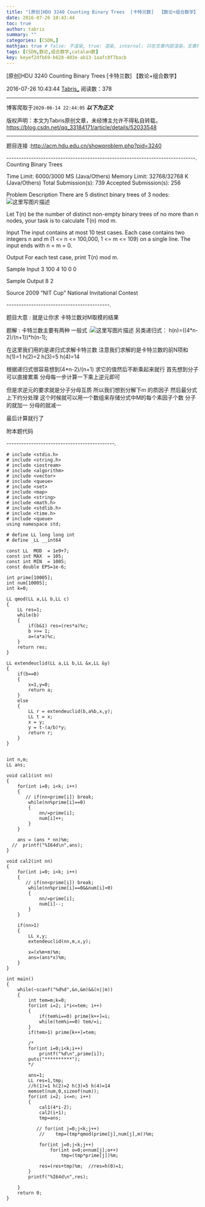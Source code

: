 ```yaml
---
title: "[原创]HDU 3240 Counting Binary Trees  [卡特兰数]  【数论+组合数学】"
date: 2016-07-26 10:43:44
toc: true
author: tabris
summary: ""
categories: [CSDN,]
mathjax: true # false: 不渲染, true: 渲染, internal: 只在文章内部渲染，文章列表中不渲染
tags: [CSDN,数论,组合数学,catalan数]
key: keyef2dfb69-b628-403e-ab13-1aafc8f7bacb
---
```


[原创]HDU 3240 Counting Binary Trees  [卡特兰数]  【数论+组合数学】

2016-07-26 10:43:44  [Tabris_](https://me.csdn.net/qq_33184171) 阅读数：378

---

博客爬取于`2020-06-14 22:44:05`
***以下为正文***

版权声明：本文为Tabris原创文章，未经博主允许不得私自转载。
https://blog.csdn.net/qq_33184171/article/details/52033548

<!-- more -->

---

题目连接 :http://acm.hdu.edu.cn/showproblem.php?pid=3240

-----------------------------------------------------------------------------.
Counting Binary Trees

Time Limit: 6000/3000 MS (Java/Others)    Memory Limit: 32768/32768 K (Java/Others)
Total Submission(s): 739    Accepted Submission(s): 256


Problem Description
There are 5 distinct binary trees of 3 nodes:
![这里写图片描述](http://acm.hdu.edu.cn/data/images/3240-1.jpg)

Let T(n) be the number of distinct non-empty binary trees of no more than n nodes, your task is to calculate T(n) mod m.


Input
The input contains at most 10 test cases. Each case contains two integers n and m (1 <= n <= 100,000, 1 <= m <= 109) on a single line. The input ends with n = m = 0.


Output
For each test case, print T(n) mod m.


Sample Input
3 100
4 10
0 0


Sample Output
8
2


Source
2009 “NIT Cup” National Invitational Contest

------------------------------------------.

题目大意 :  就是让你求 卡特兰数对M取模的结果


题解 :
		卡特兰数主要有两种
		一般式 :![这里写图片描述](https://upload.wikimedia.org/math/d/1/1/d118d8cea7b639dfd5244fcba65910cf.png)
		 另类递归式：  h(n)=((4*n-2)/(n+1))*h(n-1);

在这里我们用的是递归式求解卡特兰数
注意我们求解的是卡特兰数的前N项和 h(1)=1 h(2)=2 h(3)=5 h(4)=14

根据递归式很容易想到(4*n-2)/(n+1) 求它的值然后不断乘起来就行 首先想到分子可以直接累乘  分母每一步计算一下乘上逆元即可

但是求逆元的要求就是分子分母互质  所以我们想到分解下m 的质因子 然后最分式上下约分处理  这个时候就可以用一个数组来存储分式中M的每个素因子个数  分子的就加一 分母的就减一

最后计算就行了


附本题代码

--------------------------------------------.
```
# include <stdio.h>
# include <string.h>
# include <iostream>
# include <algorithm>
# include <vector>
# include <queue>
# include <set>
# include <map>
# include <string>
# include <math.h>
# include <stdlib.h>
# include <time.h>
# include <queue>
using namespace std;

# define LL long long int
# define _LL __int64

const LL  MOD  = 1e9+7;
const int MAX  = 105;
const int MIN  = 1005;
const double EPS=1e-6;

int prime[10005];
int num[10005];
int k=0;

LL qmod(LL a,LL b,LL c)
{
    LL res=1;
    while(b)
    {
        if(b&1) res=(res*a)%c;
        b >>= 1;
        a=(a*a)%c;
    }
    return res;
}

LL extendeuclid(LL a,LL b,LL &x,LL &y)
{
    if(b==0)
    {
        x=1,y=0;
        return a;
    }
    else
    {
        LL r = extendeuclid(b,a%b,x,y);
        LL t = x;
        x = y;
        y = t-(a/b)*y;
        return r;
    }
}


int n,m;
LL ans;

void cal1(int nn)
{
    for(int i=0; i<k; i++)
    {
       // if(nn<prime[i]) break;
        while(nn%prime[i]==0)
        {
            nn/=prime[i];
            num[i]++;
        }
    }

    ans = (ans * nn)%m;
  //  printf("%I64d\n",ans);
}

void cal2(int nn)
{
    for(int i=0; i<k; i++)
    {
       // if(nn<prime[i]) break;
        while(nn%prime[i]==0&&num[i]>0)
        {
            nn/=prime[i];
            num[i]--;
        }
    }

    if(nn>1)
    {
        LL x,y;
        extendeuclid(nn,m,x,y);

        x=(x%m+m)%m;
        ans=(ans*x)%m;
    }
}

int main()
{
    while(~scanf("%d%d",&n,&m)&&(n||m))
    {
        int tem=m;k=0;
        for(int i=2; i*i<=tem; i++)
        {
            if(tem%i==0) prime[k++]=i;
            while(tem%i==0) tem/=i;
        }
        if(tem>1) prime[k++]=tem;

        /*
        for(int i=0;i<k;i++)
            printf("%d\n",prime[i]);
        puts("**********");
        */

        ans=1;
        LL res=1,tmp;
        //h(1)=1 h(2)=2 h(3)=5 h(4)=14
        memset(num,0,sizeof(num));
        for(int i=2; i<=n; i++)
        {
            cal1(4*i-2);
            cal2(i+1);
            tmp=ans;

           // for(int j=0;j<k;j++)
            //    tmp=(tmp*qmod(prime[j],num[j],m))%m;

            for(int j=0;j<k;j++)
                for(int o=0;o<num[j];o++)
                    tmp=(tmp*prime[j])%m;

            res=(res+tmp)%m;  //res=h(0)=1;
        }
        printf("%I64d\n",res);

    }
    return 0;
}

```
